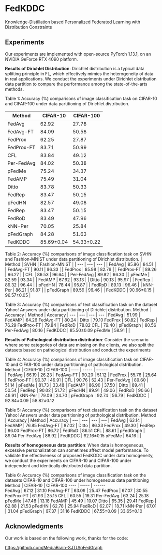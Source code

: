 # FedKDDC
Knowledge-Distillation based Personalized Federated Learning with Distribution Constraints

## Experiments
Our experiments are implemented with open-source PyTorch 1.13.1, on an NVIDIA GeForce RTX 4090 platform. 

**Results of Dirichlet Distribution**: 
Dirichlet distribution is a typical data splitting principle in FL, which effectively mimics the heterogeneity of data in real applications. We conduct the experiments under Dirichlet distribution data partition to compare the performance among the state-of-the-arts methods.

Table 1: Accuracy (%) comparisons of image classification task on CIFAR-10 and CIFAR-100 under data partitioning of Dirichlet distribution. 

 Method  | CIFAR-10  | CIFAR-100
 ---- | ----- | ------  
 FedAvg  | 62.92 | 27.78 
 FedAvg-FT  | 84.09 | 50.58 
 FedProx  | 62.25 | 27.87 
 FedProx-FT  | 83.71 | 50.99 
 CFL  | 83.84 | 49.12 
 Per-FedAvg  | 84.02 | 50.38
 pFedMe  | 75.24 | 34.37
 FedAMP  | 75.49 | 31.04
 Ditto  | 83.78 | 50.33
 FedRep  | 83.47 | 50.15
 pFedHN  | 82.57 | 49.08
 FedRep  | 83.47 | 50.15
 FedRoD  | 83.49 | 47.96
 kNN-Per  | 70.05 | 25.84
 pFedGraph  | 84.28 | 51.63
 FedKDDC  | 85.69±0.04 | 54.33±0.22


Table 2: Accuracy (%) comparisons of image classification task on SVHN and Fashion-MNIST under data partitioning of Dirichlet distribution. 
| Method | SVHN | Fashion-MNIST |
| --- | --- | --- |
| FedAvg | 85.86 | 84.51 |
| FedAvg-FT | 90.11 | 96.33 |
| FedProx | 85.98 | 82.79 |
| FedProx-FT | 89.26 | 96.27 |
| CFL | 89.53 | 96.64 |
| Per-FedAvg | 89.82 | 96.30 |
| pFedMe | 82.59 | 93.34 |
| FedAMP | 67.62 | 93.13 |
| Ditto | 90.13 | 95.97 |
| FedRep | 89.32 | 96.44 |
| pFedHN | 78.44 | 95.87 |
| FedRoD | 89.13 | 96.46 |
| kNN-Per | 86.21 | 91.87 |
| pFedGraph | 89.59 | 96.46 |
| FedKDDC | 90.66±0.15 | 96.57±0.05 |


Table 3: Accuracy (%) comparisons of text classification task on the dataset Yahoo! Answers under data partitioning of Dirichlet distribution.
Method | Accuracy | Method | Accuracy 
| --- | --- | --- | --- |
FedAvg | 51.99 | FedAMP | 64.26
FedAvg-FT | 80.24 | Ditto | 79.10
FedProx | 50.82 | FedRep | 76.29
FedProx-FT | 79.84 | FedRoD | 78.82
CFL | 79.40 | pFedGraph | 80.56
Per-FedAvg | 80.16 | FedKDDC | 85.50±0.09
pFedMe | 58.91 | | 

**Results of Pathological distribution distribution**:
Consider the scenario where some categories of data are missing on the clients, we also split the datasets based on pathological distribution and conduct the experiments

Table 4: Accuracy (%) comparisons of image classification task on CIFAR-10 and CIFAR-100 under data partitioning of pathological distribution.
 Method  | CIFAR-10  | CIFAR-100
| ---- | ----- | ------  
| FedAvg | 66.19 | 26.23 
| FedAvg-FT | 90.20 | 51.12 
| FedProx | 55.76 | 25.64 
| FedProx-FT | 90.37 | 49.91 
| CFL | 90.76 | 52.43 
| Per-FedAvg | 89.60 | 51.14 
| pFedMe | 81.73 | 33.48 
| FedAMP |  86.90 | 37.50 
| Ditto | 89.41 | 50.54 
| FedRep | 90.02 | 51.72 
| pFedHN | 89.91 | 49.06 
| FedRoD | 90.66 |  49.91 
| kNN-Per | 79.09 | 24.70 
| pFedGraph | 92.74 | 56.79 
| FedKDDC | 92.84±0.09 | 58.82±0.12

Table 5: Accuracy (%) comparisons of text classification task on the dataset Yahoo! Answers under data partitioning of pathological distribution.
Method | Accuracy | Method | Accuracy 
| --- | --- | --- | --- |
FedAvg | 63.14 | FedAMP | 76.85 
FedAvg-FT | 87.02 | Ditto | 86.33 
FedProx | 49.30 | FedRep | 86.00 
FedProx-FT | 86.72 | FedRoD | 86.51 
CFL | 88.61 | pFedGraph | 89.04 
Per-FedAvg | 86.92 | FedKDDC | 92.16±0.15 
pFedMe | 64.16 | | 

**Results of homogeneous data partition**:
When data is homogeneous, excessive personalization can sometimes affect model performance. To validate the effectiveness of proposed FedKDDC under data homogeneity, we conduct the experiments on CIFAR-10 and CIFAR-100 under independent and identically distributed data partition.

Table 6: Accuracy (%) comparisons of image classification task on the datasets CIFAR-10 and CIFAR-100 under homogeneous data partitioning
 Method  | CIFAR-10  | CIFAR-100
 ---- | ----- | ------  
FedAvg | 67.12 | 31.10 
FedAvg-FT | 63.09 | 25.47 
FedProx | 67.07 | 30.55 
FedProx-FT | 61.93 | 25.15 
CFL | 60.55 | 19.31 
Per-FedAvg | 63.24 | 25.18 
pFedMe | 47.48 | 13.18 
FedAMP |  45.49 | 10.07 
Ditto | 65.35 | 29.41 
FedRep | 62.88 | 21.53 
pFedHN | 62.78 | 25.94 
FedRoD | 62.07 |  18.71 
kNN-Per | 67.01 | 31.04 
pFedGraph | 67.37 | 31.16 
FedKDDC | 67.55±0.09 | 33.65±0.10 

## Acknowledgments
Our work is based on the following work, thanks for the code:

https://github.com/MediaBrain-SJTU/pFedGraph

